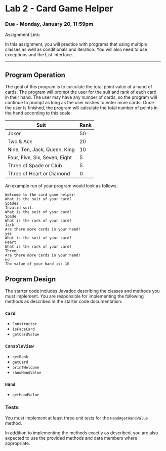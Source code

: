 # Lab 2 - Card Game Helper
### Due - Monday, January 20, 11:59pm

Assignment Link:
[]()

In this assignment, you will practice with programs that using multiple classes
as well as conditionals and iteration. You will also need to use exceptions and
the List interface.

<hr/>

## Program Operation

The goal of this program is to calculate the total point value of a hand of cards. The program will prompt the user for the suit and rank of each card in their hand. The user may have any number of cards, so the program will continue to prompt as long as the user wishes to enter more cards. Once the user is finished, the program will calculate the total number of points in the hand according to this scale:

| Suit | Rank |
| ---- | ---- | 
| Joker | 50 | 
| Two & Ace | 20 | 
| Nine, Ten, Jack, Queen, King | 10 | 
| Four, Five, Six, Seven, Eight | 5 | 
| Three of Spade or Club | 5 | 
| Three of Heart or Diamond | 0 | 

An example run of your program would look as follows:

```
Welcome to the card game helper!
What is the suit of your card? 
Spades
Invalid suit.
What is the suit of your card? 
Spade
What is the rank of your card? 
Jack
Are there more cards in your hand? 
yes
What is the suit of your card? 
Heart
What is the rank of your card? 
Three
Are there more cards in your hand? 
no
The value of your hand is: 10
```

## Program Design

The starter code includes Javadoc describing the classes and methods you must implement. You are
responsible for implementing the following methods as described in the starter
code documentation:

### `Card`
- `Constructor`
- `isFaceCard`
- `getCardValue`

### `ConsoleView`
- `getRank`
- `getCard`
- `printWelcome`
- `showHandValue`

### `Hand`
- `getHandValue`

### Tests

You must implement at least three unit tests for the `Hand#getHandValue` method.

In addition to implementing the methods exactly as described, you are also expected to use the provided methods and data members where appropriate.